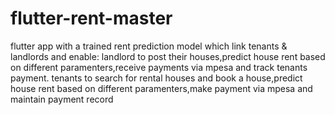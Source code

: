 # flutter-rent-master
flutter app  with a trained rent prediction model  which link tenants & landlords and  enable:
landlord to post their houses,predict house rent based on different paramenters,receive payments via mpesa and track tenants payment.
tenants to search for rental houses and book a house,predict house rent based on different paramenters,make payment via mpesa and maintain payment record
